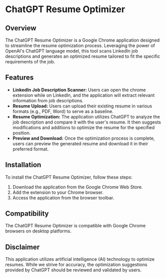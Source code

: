 # ChatGPT Resume Optimizer

## Overview
The ChatGPT Resume Optimizer is a Google Chrome application designed to streamline the resume optimization process. Leveraging the power of OpenAI's ChatGPT language model, this tool scans LinkedIn job descriptions and generates an optimized resume tailored to fit the specific requirements of the job.

## Features
- **LinkedIn Job Description Scanner:** Users can open the chrome extension while on LinkedIn, and the application will extract relevant information from job descriptions.
- **Resume Upload:** Users can upload their existing resume in various formats (e.g., PDF, Word) to serve as a baseline.
- **Resume Optimization:** The application utilizes ChatGPT to analyze the job description and compare it with the user's resume. It then suggests modifications and additions to optimize the resume for the specified position.
- **Preview and Download:** Once the optimization process is complete, users can preview the generated resume and download it in their preferred format.

## Installation
To install the ChatGPT Resume Optimizer, follow these steps:
1. Download the application from the Google Chrome Web Store.
2. Add the extension to your Chrome browser.
3. Access the application from the browser toolbar.

## Compatibility
The ChatGPT Resume Optimizer is compatible with Google Chrome browsers on desktop platforms.

## Disclaimer
This application utilizes artificial intelligence (AI) technology to optimize resumes. While we strive for accuracy, the optimization suggestions provided by ChatGPT should be reviewed and validated by users. 

